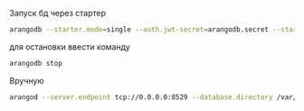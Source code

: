 Запуск бд через стартер

```bash
arangodb --starter.mode=single --auth.jwt-secret=arangodb.secret --starter.data-dir=/var/lib/arangodb3.start &
```
 
 для остановки ввести команду

 ```bash
 arangodb stop
 ```



Вручную

```bash
arangod --server.endpoint tcp://0.0.0.0:8529 --database.directory /var/lib/arangodb3.standalone &
```